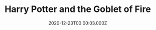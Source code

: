 ---
title: "Harry Potter and the Goblet of Fire"
year: 2005
date: 2020-12-23T00:00:03.000Z
permalink: /almanac/movies/2020-12-23-harry-potter-and-the-goblet-of-fire/index.html
link: https://letterboxd.com/rknightuk/film/harry-potter-and-the-goblet-of-fire/6/
rating: 3
tmdbid: 674
---